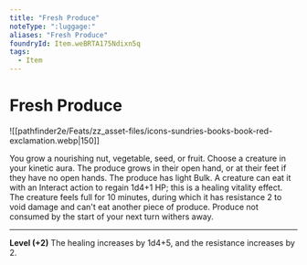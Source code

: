 ```yaml
---
title: "Fresh Produce"
noteType: ":luggage:"
aliases: "Fresh Produce"
foundryId: Item.weBRTA175Ndixn5q
tags:
  - Item
---
```


# Fresh Produce
![[pathfinder2e/Feats/zz_asset-files/icons-sundries-books-book-red-exclamation.webp|150]]

You grow a nourishing nut, vegetable, seed, or fruit. Choose a creature in your kinetic aura. The produce grows in their open hand, or at their feet if they have no open hands. The produce has light Bulk. A creature can eat it with an Interact action to regain 1d4+1 HP; this is a healing vitality effect. The creature feels full for 10 minutes, during which it has resistance 2 to void damage and can't eat another piece of produce. Produce not consumed by the start of your next turn withers away.

* * *

**Level (+2)** The healing increases by 1d4+5, and the resistance increases by 2.


